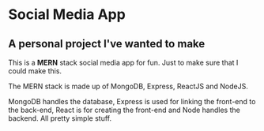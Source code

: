 # Social Media App

## A personal project I've wanted to make

This is a **MERN** stack social media app for fun. Just to make sure that I could make this.

The MERN stack is made up of MongoDB, Express, ReactJS and NodeJS.

MongoDB handles the database, Express is used for linking the front-end to the back-end, React is for creating the front-end and Node handles the backend. All pretty simple stuff.
